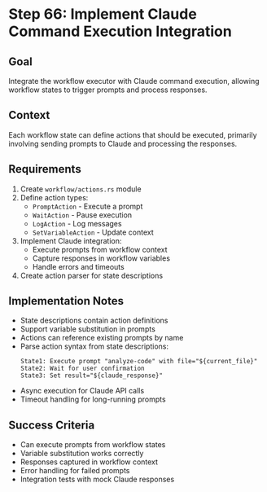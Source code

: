 # Step 66: Implement Claude Command Execution Integration

## Goal
Integrate the workflow executor with Claude command execution, allowing workflow states to trigger prompts and process responses.

## Context
Each workflow state can define actions that should be executed, primarily involving sending prompts to Claude and processing the responses.

## Requirements
1. Create `workflow/actions.rs` module
2. Define action types:
   - `PromptAction` - Execute a prompt
   - `WaitAction` - Pause execution
   - `LogAction` - Log messages
   - `SetVariableAction` - Update context
3. Implement Claude integration:
   - Execute prompts from workflow context
   - Capture responses in workflow variables
   - Handle errors and timeouts
4. Create action parser for state descriptions

## Implementation Notes
- State descriptions contain action definitions
- Support variable substitution in prompts
- Actions can reference existing prompts by name
- Parse action syntax from state descriptions:
  ```
  State1: Execute prompt "analyze-code" with file="${current_file}"
  State2: Wait for user confirmation
  State3: Set result="${claude_response}"
  ```
- Async execution for Claude API calls
- Timeout handling for long-running prompts

## Success Criteria
- Can execute prompts from workflow states
- Variable substitution works correctly
- Responses captured in workflow context
- Error handling for failed prompts
- Integration tests with mock Claude responses